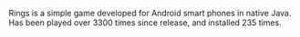 Rings is a simple game developed for Android smart phones in native Java. Has been played over 3300 times since release,
and installed 235 times.